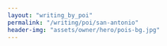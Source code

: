 ```yaml
---
layout: "writing_by_poi"
permalink: "/writing/poi/san-antonio"
header-img: "assets/owner/hero/pois-bg.jpg"
---
```

